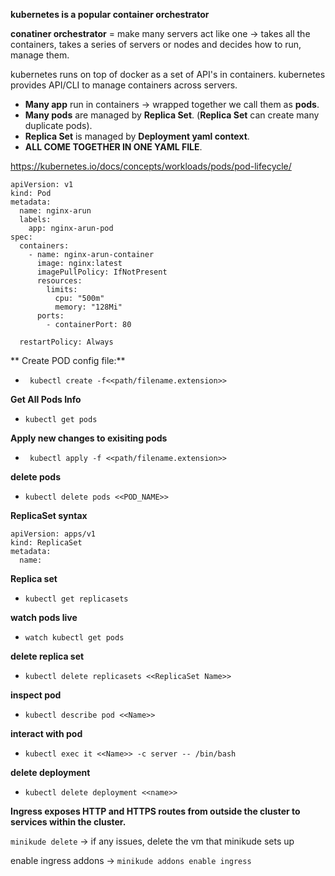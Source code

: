**kubernetes is a popular container orchestrator**

**conatiner orchestrator** =  make many servers act like one -> takes all the containers, takes a series of servers or nodes and decides how to run, manage them.

kubernetes runs on top of docker as a set of API's in containers.
kubernetes provides API/CLI to manage containers across servers.



- **Many app** run in containers -> wrapped together we call them as **pods**.
- **Many pods** are managed by **Replica Set**. (****Replica Set**** can create many duplicate pods).
- **Replica Set** is managed by **Deployment yaml context**.
- **ALL COME TOGETHER IN ONE YAML FILE**.


https://kubernetes.io/docs/concepts/workloads/pods/pod-lifecycle/

```
apiVersion: v1
kind: Pod
metadata:
  name: nginx-arun
  labels:
    app: nginx-arun-pod
spec:
  containers:
    - name: nginx-arun-container
      image: nginx:latest
      imagePullPolicy: IfNotPresent
      resources:
        limits:
          cpu: "500m"
          memory: "128Mi"
      ports:
        - containerPort: 80

  restartPolicy: Always
```
**
Create POD config file:**
- ` kubectl create -f<<path/filename.extension>>`

**Get All Pods Info**
- `kubectl get pods`

**Apply new changes to exisiting pods**
- ` kubectl apply -f <<path/filename.extension>>`

**delete pods**
- `kubectl delete pods <<POD_NAME>>`


**ReplicaSet syntax**
```
apiVersion: apps/v1
kind: ReplicaSet
metadata:
  name:
```

**Replica set**
- `kubectl get replicasets`

**watch pods  live**
- `watch kubectl get pods`

**delete replica set**
- `kubectl delete replicasets <<ReplicaSet Name>>`

**inspect pod**
- `kubectl describe pod <<Name>>`

**interact with pod**
- `kubectl exec it <<Name>> -c server -- /bin/bash`

**delete deployment**
- `kubectl delete deployment <<name>>`

**Ingress exposes HTTP and HTTPS routes from outside the cluster to services within the cluster.**

`minikude delete` -> if any issues, delete the vm that minikude sets up

enable ingress addons -> `minikude addons enable ingress`
